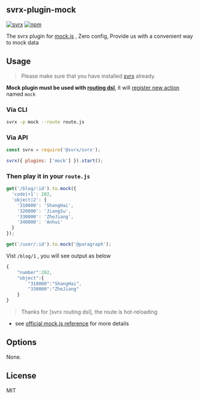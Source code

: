 ## svrx-plugin-mock

[![svrx](https://img.shields.io/badge/svrx-plugin-%23ff69b4?style=flat-square)](https://svrx.io/)
[![npm](https://img.shields.io/npm/v/svrx-plugin-mock.svg?style=flat-square)](https://www.npmjs.com/package/svrx-plugin-mock)

The svrx plugin for [mock.js](http://mockjs.com/examples.html) ,
Zero config, Provide us with a convenient way to mock data

## Usage

> Please make sure that you have installed [svrx](https://svrx.io/) already.

**Mock plugin must be used with [routing dsl](https://docs.svrx.io/zh/guide/route.html)**, it will [register new action](https://docs.svrx.io/en/plugin/contribution.html#-routeractionname-builder) named `mock`

### Via CLI

```bash
svrx -p mock --route route.js
```

### Via API

```js
const svrx = require('@svrx/svrx');

svrx({ plugins: ['mock'] }).start();
```

### Then play it in your `route.js`

```js
get('/blog/:id').to.mock({
  'code|+1': 202,
  'object|2': {
    '310000': 'ShangHai',
    '320000': 'JiangSu',
    '330000': 'ZheJiang',
    '340000': 'Anhui'
  }
});

get('/user/:id').to.mock('@paragraph');
```

Vist `/blog/1` , you will see output as below

```js
{
    "number":202,
    "object":{
        "310000":"ShangHai",
        "330000":"ZheJiang"
    }
}
```

> Thanks for [svrx routing dsl], the route is hot-reloading

- see [official mock.js reference](http://mockjs.com/examples.html) for more details

## Options

None.

<!-- TODO -->

## License

MIT
